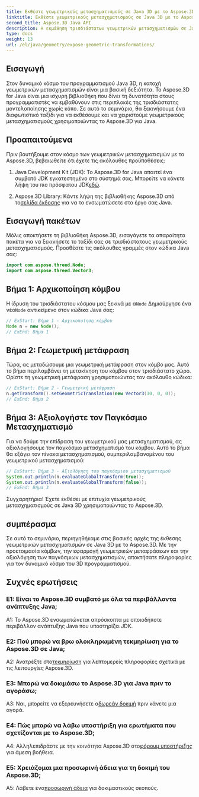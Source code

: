 ```yaml
---
title: Εκθέστε γεωμετρικούς μετασχηματισμούς σε Java 3D με το Aspose.3D
linktitle: Εκθέστε γεωμετρικούς μετασχηματισμούς σε Java 3D με το Aspose.3D
second_title: Aspose.3D Java API
description: Η εκμάθηση τρισδιάστατων γεωμετρικών μετασχηματισμών σε Java έγινε εύκολη με το Aspose.3D. Μάθετε να χειρίζεστε κόμβους, να εφαρμόζετε μεταφράσεις και να αξιολογείτε τους καθολικούς μετασχηματισμούς.
type: docs
weight: 13
url: /el/java/geometry/expose-geometric-transformations/
---
```

## Εισαγωγή

Στον δυναμικό κόσμο του προγραμματισμού Java 3D, η κατοχή γεωμετρικών μετασχηματισμών είναι μια βασική δεξιότητα. Το Aspose.3D for Java είναι μια ισχυρή βιβλιοθήκη που δίνει τη δυνατότητα στους προγραμματιστές να εμβαθύνουν στις περιπλοκές της τρισδιάστατης μοντελοποίησης χωρίς κόπο. Σε αυτό το σεμινάριο, θα ξεκινήσουμε ένα διαφωτιστικό ταξίδι για να εκθέσουμε και να χειριστούμε γεωμετρικούς μετασχηματισμούς χρησιμοποιώντας το Aspose.3D για Java.

## Προαπαιτούμενα

Πριν βουτήξουμε στον κόσμο των γεωμετρικών μετασχηματισμών με το Aspose.3D, βεβαιωθείτε ότι έχετε τις ακόλουθες προϋποθέσεις:

1.  Java Development Kit (JDK): Το Aspose.3D for Java απαιτεί ένα συμβατό JDK εγκατεστημένο στο σύστημά σας. Μπορείτε να κάνετε λήψη του πιο πρόσφατου JDK[εδώ](https://www.oracle.com/java/technologies/javase-downloads.html).

2.  Aspose.3D Library: Κάντε λήψη της βιβλιοθήκης Aspose.3D από το[σελίδα έκδοσης](https://releases.aspose.com/3d/java/) για να το ενσωματώσετε στο έργο σας Java.

## Εισαγωγή πακέτων

Μόλις αποκτήσετε τη βιβλιοθήκη Aspose.3D, εισαγάγετε τα απαραίτητα πακέτα για να ξεκινήσετε το ταξίδι σας σε τρισδιάστατους γεωμετρικούς μετασχηματισμούς. Προσθέστε τις ακόλουθες γραμμές στον κώδικα Java σας:

```java
import com.aspose.threed.Node;
import com.aspose.threed.Vector3;
```

## Βήμα 1: Αρχικοποίηση κόμβου

 Η ίδρυση του τρισδιάστατου κόσμου μας ξεκινά με α`Node` Δημιούργησε ένα νέο`Node` αντικείμενο στον κώδικα Java σας:

```java
// ExStart: Βήμα 1 - Αρχικοποίηση κόμβου
Node n = new Node();
// ExEnd: Βήμα 1
```

## Βήμα 2: Γεωμετρική μετάφραση

Τώρα, ας μεταδώσουμε μια γεωμετρική μετάφραση στον κόμβο μας. Αυτό το βήμα περιλαμβάνει τη μετακίνηση του κόμβου στον τρισδιάστατο χώρο. Ορίστε τη γεωμετρική μετάφραση χρησιμοποιώντας τον ακόλουθο κώδικα:

```java
// ExStart: Βήμα 2 - Γεωμετρική μετάφραση
n.getTransform().setGeometricTranslation(new Vector3(10, 0, 0));
// ExEnd: Βήμα 2
```

## Βήμα 3: Αξιολογήστε τον Παγκόσμιο Μετασχηματισμό

Για να δούμε την επίδραση του γεωμετρικού μας μετασχηματισμού, ας αξιολογήσουμε τον παγκόσμιο μετασχηματισμό του κόμβου. Αυτό το βήμα θα εξάγει τον πίνακα μετασχηματισμού, συμπεριλαμβανομένου του γεωμετρικού μετασχηματισμού:

```java
// ExStart: Βήμα 3 - Αξιολόγηση του παγκόσμιου μετασχηματισμού
System.out.println(n.evaluateGlobalTransform(true));
System.out.println(n.evaluateGlobalTransform(false));
// ExEnd: Βήμα 3
```

Συγχαρητήρια! Έχετε εκθέσει με επιτυχία γεωμετρικούς μετασχηματισμούς σε Java 3D χρησιμοποιώντας το Aspose.3D.

## συμπέρασμα

Σε αυτό το σεμινάριο, περιηγηθήκαμε στις βασικές αρχές της έκθεσης γεωμετρικών μετασχηματισμών σε Java 3D με το Aspose.3D. Με την προετοιμασία κόμβων, την εφαρμογή γεωμετρικών μεταφράσεων και την αξιολόγηση των παγκόσμιων μετασχηματισμών, αποκτήσατε πληροφορίες για τον δυναμικό κόσμο του 3D προγραμματισμού.

## Συχνές ερωτήσεις

### Ε1: Είναι το Aspose.3D συμβατό με όλα τα περιβάλλοντα ανάπτυξης Java;

A1: Το Aspose.3D ενσωματώνεται απρόσκοπτα με οποιοδήποτε περιβάλλον ανάπτυξης Java που υποστηρίζει JDK.

### Ε2: Πού μπορώ να βρω ολοκληρωμένη τεκμηρίωση για το Aspose.3D σε Java;

 A2: Ανατρέξτε στο[τεκμηρίωση](https://reference.aspose.com/3d/java/) για λεπτομερείς πληροφορίες σχετικά με τις λειτουργίες Aspose.3D.

### Ε3: Μπορώ να δοκιμάσω το Aspose.3D για Java πριν το αγοράσω;

 A3: Ναι, μπορείτε να εξερευνήσετε α[δωρεάν δοκιμή](https://releases.aspose.com/) πριν κάνετε μια αγορά.

### Ε4: Πώς μπορώ να λάβω υποστήριξη για ερωτήματα που σχετίζονται με το Aspose.3D;

 A4: Αλληλεπιδράστε με την κοινότητα Aspose.3D στο[φόρουμ υποστήριξης](https://forum.aspose.com/c/3d/18) για άμεση βοήθεια.

### Ε5: Χρειάζομαι μια προσωρινή άδεια για τη δοκιμή του Aspose.3D;

 A5: Λάβετε ένα[προσωρινή άδεια](https://purchase.aspose.com/temporary-license/) για δοκιμαστικούς σκοπούς.